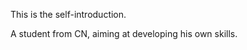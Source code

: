 This is the self-introduction.

A student from CN, aiming at developing his own skills.

<!---
SummerFall1819/SummerFall1819 is a ✨ special ✨ repository because its `README.md` (this file) appears on your GitHub profile.
You can click the Preview link to take a look at your changes.
--->
